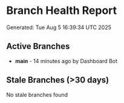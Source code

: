# Branch Health Report
Generated: Tue Aug  5 16:39:34 UTC 2025

## Active Branches
- **main** - 14 minutes ago by Dashboard Bot

## Stale Branches (>30 days)
No stale branches found
